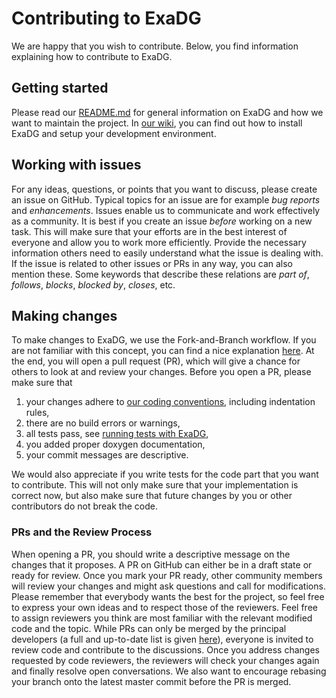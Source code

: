# Contributing to ExaDG
We are happy that you wish to contribute. 
Below, you find information explaining how to contribute to ExaDG.

## Getting started
Please read our [README.md](https://github.com/exadg/exadg/#readme) for general information on ExaDG and how we want to maintain the project.
In [our wiki](https://github.com/exadg/exadg/wiki), you can find out how to install ExaDG and setup your development environment.

## Working with issues
For any ideas, questions, or points that you want to discuss, please create an issue on GitHub.
Typical topics for an issue are for example _bug reports_ and _enhancements_.
Issues enable us to communicate and work effectively as a community.
It is best if you create an issue _before_ working on a new task. 
This will make sure that your efforts are in the best interest of everyone and allow you to work more efficiently.
Provide the necessary information others need to easily understand what the issue is dealing with.
If the issue is related to other issues or PRs in any way, you can also mention these.
Some keywords that describe these relations are _part of_, _follows_, _blocks_, _blocked by_, _closes_, etc. 

## Making changes
To make changes to ExaDG, we use the Fork-and-Branch workflow.
If you are not familiar with this concept, you can find a nice explanation [here](https://blog.scottlowe.org/2015/01/27/using-fork-branch-git-workflow/).
At the end, you will open a pull request (PR), which will give a chance for others to look at and review your changes.
Before you open a PR, please make sure that
 1. your changes adhere to [our coding conventions](https://github.com/exadg/exadg/wiki/Coding-conventions), including indentation rules,
 2. there are no build errors or warnings,
 3. all tests pass, see [running tests with ExaDG](https://github.com/exadg/exadg/wiki/Running-tests),
 4. you added proper doxygen documentation,
 5. your commit messages are descriptive. 
   
We would also appreciate if you write tests for the code part that you want to contribute.
This will not only make sure that your implementation is correct now, but also make sure that future changes by you or other contributors do not break the code.

### PRs and the Review Process
When opening a PR, you should write a descriptive message on the changes that it proposes.
A PR on GitHub can either be in a draft state or ready for review.
Once you mark your PR ready, other community members will review your changes and might ask questions and call for modifications.
Please remember that everybody wants the best for the project, so feel free to express your own ideas and to respect those of the reviewers.
Feel free to assign reviewers you think are most familiar with the relevant modified code and the topic.
While PRs can only be merged by the principal developers (a full and up-to-date list is given [here](https://github.com/exadg/exadg/#authors)), everyone is invited to review code and contribute to the discussions.
Once you address changes requested by code reviewers, the reviewers will check your changes again and finally resolve open conversations.
We also want to encourage rebasing your branch onto the latest master commit before the PR is merged. 
